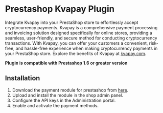 # Prestashop Kvapay Plugin

Integrate Kvapay into your PrestaShop store to effortlessly accept cryptocurrency payments. Kvapay is a comprehensive payment processing and invoicing solution designed specifically for online stores, providing a seamless, user-friendly, and secure method for conducting cryptocurrency transactions. With Kvapay, you can offer your customers a convenient, risk-free, and hassle-free experience when making cryptocurrency payments in your PrestaShop store. Explore the benefits of Kvapay at <a href="https://kvapay.com">kvapay.com</a>.

**Plugin is compatible with Prestashop 1.6 or greater version**

## Installation
1. Download the payment module for prestashop from <a href="https://github.com/cts-public/kvapay-presta-plugin/releases"> here</a>.
2. Upload and install the module in the shop admin panel.
3. Configure the API keys in the Administration portal.
4. Enable and activate the payment methods.
